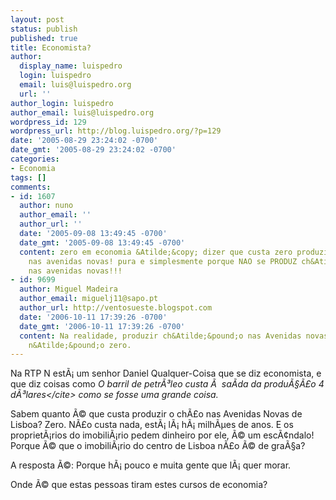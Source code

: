 ```yaml
---
layout: post
status: publish
published: true
title: Economista?
author:
  display_name: luispedro
  login: luispedro
  email: luis@luispedro.org
  url: ''
author_login: luispedro
author_email: luis@luispedro.org
wordpress_id: 129
wordpress_url: http://blog.luispedro.org/?p=129
date: '2005-08-29 23:24:02 -0700'
date_gmt: '2005-08-29 23:24:02 -0700'
categories:
- Economia
tags: []
comments:
- id: 1607
  author: nuno
  author_email: ''
  author_url: ''
  date: '2005-09-08 13:49:45 -0700'
  date_gmt: '2005-09-08 13:49:45 -0700'
  content: zero em economia &Atilde;&copy; dizer que custa zero produzir ch&Atilde;&pound;o
    nas avenidas novas! pura e simplesmente porque NAO se PRODUZ ch&Atilde;&pound;o
    nas avenidas novas!!!
- id: 9699
  author: Miguel Madeira
  author_email: miguelj11@sapo.pt
  author_url: http://ventosueste.blogspot.com
  date: '2006-10-11 17:39:26 -0700'
  date_gmt: '2006-10-11 17:39:26 -0700'
  content: Na realidade, produzir ch&Atilde;&pound;o nas Avenidas novas custa infinito,
    n&Atilde;&pound;o zero.
---
```

<p>Na RTP N est&Atilde;&iexcl; um senhor Daniel Qualquer-Coisa que se diz economista, e que diz coisas como <cite>O barril de petr&Atilde;&sup3;leo custa &Atilde;&nbsp; sa&Atilde;&shy;da da produ&Atilde;&sect;&Atilde;&pound;o 4 d&Atilde;&sup3;lares<&#47;cite> como se fosse uma grande coisa.</p>
<p>Sabem quanto &Atilde;&copy; que custa produzir o ch&Atilde;&pound;o nas Avenidas Novas de Lisboa? Zero. N&Atilde;&pound;o custa nada, est&Atilde;&iexcl; l&Atilde;&iexcl; h&Atilde;&iexcl; milh&Atilde;&micro;es de anos. E os propriet&Atilde;&iexcl;rios do imobili&Atilde;&iexcl;rio pedem dinheiro por ele, &Atilde;&copy; um esc&Atilde;&cent;ndalo! Porque &Atilde;&copy; que o imobili&Atilde;&iexcl;rio do centro de Lisboa n&Atilde;&pound;o &Atilde;&copy; de gra&Atilde;&sect;a?</p>
<p>A resposta &Atilde;&copy;: Porque h&Atilde;&iexcl; pouco e muita gente que l&Atilde;&iexcl; quer morar.</p>
<p>Onde &Atilde;&copy; que estas pessoas tiram estes cursos de economia?</p>
